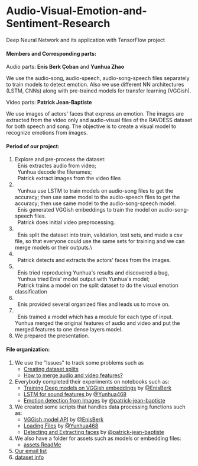 
# Audio-Visual-Emotion-and-Sentiment-Research
Deep Neural Network and its application with TensorFlow project

#### Members and Corresponding parts:   
Audio parts: **Enis Berk Çoban** and **Yunhua Zhao**    

We use the audio-song, audio-speech, audio-song-speech files separately to train models to detect emotion. Also we use different NN architectures (LSTM, CNNs) along with pre-trained models for transfer learning (VGGish).

Video parts: **Patrick Jean-Baptiste**

We use images of actors' faces that express an emotion. The images are extracted from the video only and audio-visual files of the RAVDESS dataset for both speech and song. The objective is to create a visual model to recognize emotions from images.
             
#### Period of our project:  

1. Explore and pre-process the dataset:\
&ensp;Enis extractes audio from video;\
&ensp;Yunhua decode the filenames;\
&ensp;Patrick extract images from the video files
2. \
&ensp;Yunhua use LSTM to train models on audio-song files to get the accuracy; then use same model to the audio-speech files to get the accuracy; then use same model to the audio-song-speech model.\
&ensp;Enis generated VGGish embeddings to train the model on audio-song-speech files.\
&ensp;Patrick does initial video preprocessing.
3. \
&ensp;Enis split the dataset into train, validation, test sets, and made a csv file, so that everyone could use the same sets for training and we can merge models or their outputs.\
4. \
&ensp;Patrick detects and extracts the actors' faces from the images.
5. \
&ensp;Enis tried reproducing Yunhua's results and discovered a bug,\
&ensp;Yunhua tried Enis' model output with Yunhua's model;\
&ensp;Patrick trains a model on the split dataset to do the visual emotion classification  
6. \
&ensp;Enis provided several organized files and leads us to move on.
7. \
&ensp;Enis trained a model which has a module for each type of input.
&ensp;Yunhua merged the original features of audio and video and put the merged features to one dense layers model.  
9. We prepared the presentation.  

#### File organization:  
1. We use the "Issues" to track some problems  such as
	* [Creating dataset splits](https://github.com/Yunhua468/Audio-Visual-Emotion-and-Sentiment-Research/issues/3)
	* [How to merge audio and video features?](https://github.com/Yunhua468/Audio-Visual-Emotion-and-Sentiment-Research/issues/4)
2. Everybody completed their experiments on notebooks such as:
	* [Training Deep models on VGGish embeddings](https://github.com/Yunhua468/Audio-Visual-Emotion-and-Sentiment-Research/blob/master/Notebooks/EnisBerk/DeepModelOnEmbeds.ipynb) by [@EnisBerk](https://github.com/EnisBerk)
	* [LSTM for sound features ](https://github.com/Yunhua468/Audio-Visual-Emotion-and-Sentiment-Research/blob/master/Notebooks/Yunhua/DL_project_audio_speach_song.ipynb) by [@Yunhua468](https://github.com/Yunhua468)
	* [Emotion detection from Images](https://github.com/Yunhua468/Audio-Visual-Emotion-and-Sentiment-Research/blob/master/Notebooks/Patrick_Jean-Baptiste/visual_emotion_recognition.ipynb) by [@patrick-jean-baptiste](https://github.com/patrick-jean-baptiste)
3. We created some scripts that handles data processing functions such as:
	* [VGGish model API](https://github.com/Yunhua468/Audio-Visual-Emotion-and-Sentiment-Research/blob/master/Scripts/models_api.py) by [@EnisBerk](https://github.com/EnisBerk)
	* [Loading Files](https://github.com/Yunhua468/Audio-Visual-Emotion-and-Sentiment-Research/blob/master/Notebooks/Yunhua/API.py)  by [@Yunhua468](https://github.com/Yunhua468)
	* [Detecting and Extracting faces](https://github.com/Yunhua468/Audio-Visual-Emotion-and-Sentiment-Research/blob/master/Scripts/Patrick_Jean-Baptiste/detection_and_extraction.py) by  [@patrick-jean-baptiste](https://github.com/patrick-jean-baptiste)
4. We also have a folder for assets such as models or embedding files:
	* [assets ReadMe](https://github.com/Yunhua468/Audio-Visual-Emotion-and-Sentiment-Research/tree/master/assets)
5. [Our email list](https://github.com/Yunhua468/Audio-Visual-Emotion-and-Sentiment-Research/blob/master/Documents/discussion_tracker.txt)
6. [dataset info](https://github.com/Yunhua468/Audio-Visual-Emotion-and-Sentiment-Research/blob/master/Documents/Viki-Doc.txt)  

